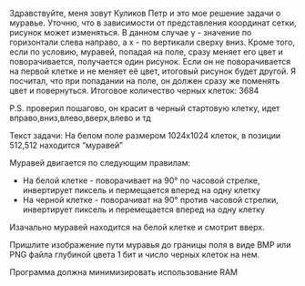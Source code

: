 Здравствуйте, меня зовут Куликов Петр и это мое решение задачи о муравье.
Уточню, что в зависимости от представления координат сетки, рисунок может изменяться.
В данном случае y - значение по горизонтали слева направо, а x - по вертикали сверху вниз.
Кроме того, если по условию, муравей, попадая на поле, сразу меняет его цвет и поворачивается, получается один рисунок.
Если он не поворачивается на первой клетке и не меняет её цвет, итоговый рисунок будет другой.
Я посчитал, что при попадании на поле, он должен сразу же поменять цвет и повернуться.
Итоговое количество черных клеток: 3684

P.S. проверил пошагово, он красит в черный стартовую клетку, идет вправо,вниз,влево,вверх,влево и тд

Текст задачи:
  На белом поле размером 1024x1024 клеток, в позиции 512,512 находится “муравей”
  
  Муравей двигается по следующим правилам:
  
  * На белой клетке - поворачивает на 90° по часовой стрелке, инвертирует пиксель и пермещается вперед на одну клетку
  * На черной клетке - поворачиват на 90° против часовой стрелки, инвертирует пиксель и перемещается вперед на одну клетку
  
  Изачально муравей находится на белой клетке и смотрит вверх.
  
  Пришлите изображение пути муравья до границы поля в виде BMP или PNG файла глубиной цвета 1 бит и число черных клеток на нем.
  
  Программа должна минимизировать использование RAM
